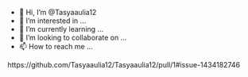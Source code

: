 - 👋 Hi, I’m @Tasyaaulia12
- 👀 I’m interested in ...
- 🌱 I’m currently learning ...
- 💞️ I’m looking to collaborate on ...
- 📫 How to reach me ...

<!---
Tasyaaulia12/Tasyaaulia12 is a ✨ special ✨ repository because its `README.md` (this file) appears on your GitHub profile.
You can click the Preview link to take a look at your changes.
--->https://github.com/Tasyaaulia12/Tasyaaulia12/pull/1#issue-1434182746
